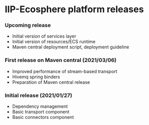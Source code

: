# IIP-Ecosphere platform releases

### Upcoming release
* Initial version of services layer
* Initial version of resources/ECS runtime
* Maven central deployment script, deployment guideline

### First release on Maven central (2021/03/06)
* Improved performance of stream-based transport 
* Hivemq spring binders
* Preparation of Maven central release

### Initial release (2021/01/27)
* Dependency management
* Basic transport component
* Basic connectors component
